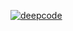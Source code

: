 [![deepcode](https://www.deepcode.ai/api/gh/badge?key=eyJhbGciOiJIUzI1NiIsInR5cCI6IkpXVCJ9.eyJwbGF0Zm9ybTEiOiJnaCIsIm93bmVyMSI6Im1lcnRzYW1pcGIiLCJyZXBvMSI6IlNhdHJhbi0iLCJpbmNsdWRlTGludCI6ZmFsc2UsImF1dGhvcklkIjoyNzIwNCwiaWF0IjoxNjEyNzgyMzU3fQ.kh5VmM-5dc_ieoSDlA0klsBCnuM4KAGBPvr264P1sMg)](https://www.deepcode.ai/app/gh/mertsamipb/Satran-/_/dashboard?utm_content=gh%2Fmertsamipb%2FSatran-)

